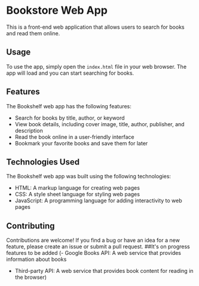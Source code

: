 # Bookstore Web App

This is a front-end web application that allows users to search for books and read them online. 
## Usage

To use the app, simply open the `index.html` file in your web browser. The app will load and you can start searching for books.

## Features

The Bookshelf web app has the following features:

- Search for books by title, author, or keyword
- View book details, including cover image, title, author, publisher, and description
- Read the book online in a user-friendly interface
- Bookmark your favorite books and save them for later

## Technologies Used

The Bookshelf web app was built using the following technologies:

- HTML: A markup language for creating web pages
- CSS: A style sheet language for styling web pages
- JavaScript: A programming language for adding interactivity to web pages

## Contributing

Contributions are welcome! If you find a bug or have an idea for a new feature, please create an issue or submit a pull request.
##It's on progress 
features to be added (- Google Books API: A web service that provides information about books
- Third-party API: A web service that provides book content for reading in the browser)

